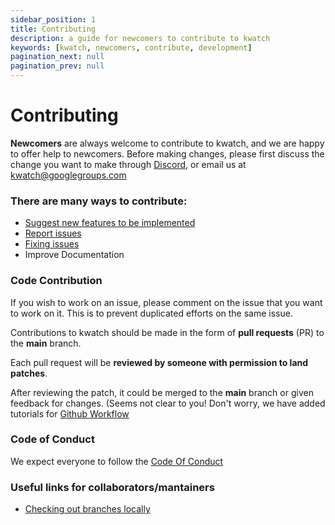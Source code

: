 ```yaml
---
sidebar_position: 1
title: Contributing
description: a guide for newcomers to contribute to kwatch
keywords: [kwatch, newcomers, contribute, development]
pagination_next: null
pagination_prev: null
---
```

# Contributing

**Newcomers** are always welcome to contribute to kwatch, and we are happy to offer help to newcomers.
Before making changes, please first discuss the change you want to make through [Discord](https://discord.gg/kzJszdKmJ7), or email us at [kwatch@googlegroups.com](mailto:kwatch@googlegroups.com)

### There are many ways to contribute:

+ [Suggest new features to be implemented](https://github.com/abahmed/kwatch/issues)
+ [Report issues](https://github.com/abahmed/kwatch/issues)
+ [Fixing issues](https://github.com/abahmed/kwatch/issues)
+ Improve Documentation


### Code Contribution

If you wish to work on an issue, please comment on the issue that you want to work on it. This is to prevent duplicated efforts on the same issue.


Contributions to kwatch should be made in the form of **pull requests** (PR) to the **main** branch.

Each pull request will be **reviewed by someone with permission to land patches**.

After reviewing the patch, it could be merged to the **main** branch or given feedback for changes. (Seems not clear to you! Don't worry, we have added tutorials for [Github Workflow](./contributing/github-workflow)


### Code of Conduct

We expect everyone to follow the [Code Of Conduct](https://github.com/abahmed/kwatch/blob/main/CODE_OF_CONDUCT.md)

### Useful links for collaborators/mantainers

+ [Checking out branches locally](https://help.github.com/articles/checking-out-pull-requests-locally/)